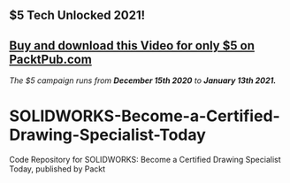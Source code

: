 ## $5 Tech Unlocked 2021!
[Buy and download this Video for only $5 on PacktPub.com](https://www.packtpub.com/product/solidworks-become-a-certified-drawing-specialist-today-video/9781839218507)
-----
*The $5 campaign         runs from __December 15th 2020__ to __January 13th 2021.__*

# SOLIDWORKS-Become-a-Certified-Drawing-Specialist-Today
Code Repository for SOLIDWORKS: Become a Certified Drawing Specialist Today, published by Packt
